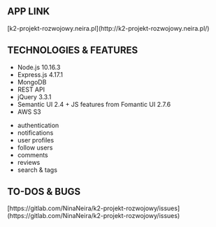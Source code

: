 <h2>APP LINK</h2>
[k2-projekt-rozwojowy.neira.pl](http://k2-projekt-rozwojowy.neira.pl/)
<h2>TECHNOLOGIES & FEATURES</h2>
<ul>
<li>Node.js 10.16.3</li>
<li>Express.js 4.17.1</li>
<li>MongoDB</li>
<li>REST API</li>
<li>jQuery 3.3.1</li>
<li>Semantic UI 2.4 + JS features from Fomantic UI 2.7.6</li>
<li>AWS S3</li>
</ul>
<ul>
<li>authentication</li>
<li>notifications</li>
<li>user profiles</li>
<li>follow users</li>
<li>comments</li>
<li>reviews</li>
<li>search & tags</li>
</ul>
<h2>TO-DOS & BUGS</h2>
[https://gitlab.com/NinaNeira/k2-projekt-rozwojowy/issues](https://gitlab.com/NinaNeira/k2-projekt-rozwojowy/issues)